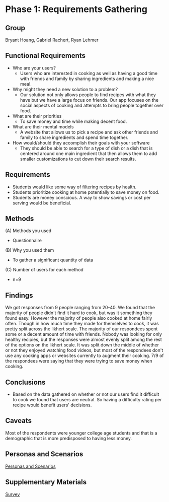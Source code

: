 # Phase 1: Requirements Gathering
## Group
Bryant Hoang, Gabriel Rachert, Ryan Lehmer

## Functional Requirements
- Who are your users? 
  - Users who are interested in cooking as well as having a good time with friends and family by sharing ingredients and making a nice meal.
- Why might they need a new solution to a problem?
  - Our solution not only allows people to find recipes with what they have but we have a large focus on friends. Our app focuses on the social aspects of cooking and attempts to bring people together over food.
- What are their priorities
  - To save money and time while making decent food. 
- What are their mental models
  - A website that allows us to pick a recipe and ask other friends and family to share ingredients and spend time together. 
- How would/should they accomplish their goals with your software
  - They should be able to search for a type of dish or a dish that is centered around one main ingredient that then allows them to add smaller customizations to cut down their search results.

## Requirements
- Students would like some way of filtering recipes by health.
- Students prioritize cooking at home potentially to save money on food.
- Students are money conscious. A way to show savings or cost per serving would be beneficial.

## Methods

(A) Methods you used 
- Questionnaire

(B) Why you used them
- To gather a significant quantity of data

(C) Number of users for each method
- n=9

## Findings
We got responses from 9 people ranging from 20-40. We found that the majority of people didn't find it hard to cook, but was it something they found easy. However the majority of people also cooked at home fairly often. Though in how much time they made for themselves to cook, it was pretty split across the likhert scale. The majority of our respondees spent some or a decent amount of time with friends. Nobody was looking for only healthy recipies, but the responses were almost evenly split among the rest of the options on the likhert scale. It was split down the middle of whether or not they enjoyed watching food videos, but most of the respondees don't use any cooking apps or websites currently to augment their cooking. 7/9 of the respondees were saying that they were trying to save money when cooking. 

## Conclusions
- Based on the data gathered on whether or not our users find it difficult to cook we found that users are neutral. So having a difficulty rating per recipe would benefit users' decisions. 

## Caveats
Most of the respondents were younger college age students and that is a demographic that is more predisposed to having less money. 

## Personas and Scenarios
[Personas and Scenarios](https://docs.google.com/document/d/1-6xBrMRmSOp8owNK3f9NVnIDKga3fSqcnGMM-cNVP0E/edit?usp=sharing)

## Supplementary Materials
[Survey](https://docs.google.com/forms/d/e/1FAIpQLSeAg5yZnG062Kw4nnFQn53h_LvLtBY53oi2ql6AwgYvSazpkA/viewform?usp=sf_link)
